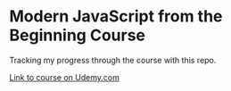 # Modern JavaScript from the Beginning Course

Tracking my progress through the course with this repo.

[Link to course on Udemy.com](https://www.udemy.com/course/modern-javascript-from-the-beginning/)